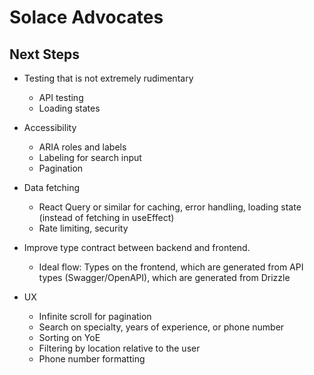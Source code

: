 # Solace Advocates 

## Next Steps
- Testing that is not extremely rudimentary
  - API testing
  - Loading states

- Accessibility
  - ARIA roles and labels
  - Labeling for search input
  - Pagination

- Data fetching
  - React Query or similar for caching, error handling, loading state (instead of fetching in useEffect)
  - Rate limiting, security

- Improve type contract between backend and frontend.
  - Ideal flow: Types on the frontend, which are generated from API types (Swagger/OpenAPI), which are generated from Drizzle

- UX
  - Infinite scroll for pagination
  - Search on specialty, years of experience, or phone number
  - Sorting on YoE
  - Filtering by location relative to the user
  - Phone number formatting
